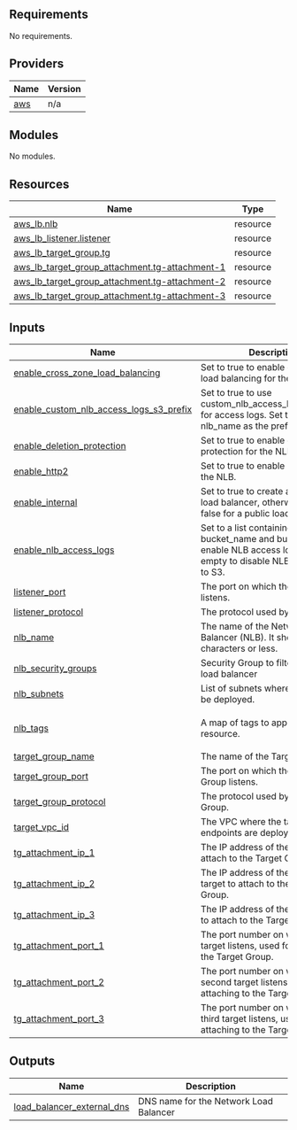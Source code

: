 ## Requirements

No requirements.

## Providers

| Name | Version |
|------|---------|
| <a name="provider_aws"></a> [aws](#provider\_aws) | n/a |

## Modules

No modules.

## Resources

| Name | Type |
|------|------|
| [aws_lb.nlb](https://registry.terraform.io/providers/hashicorp/aws/latest/docs/resources/lb) | resource |
| [aws_lb_listener.listener](https://registry.terraform.io/providers/hashicorp/aws/latest/docs/resources/lb_listener) | resource |
| [aws_lb_target_group.tg](https://registry.terraform.io/providers/hashicorp/aws/latest/docs/resources/lb_target_group) | resource |
| [aws_lb_target_group_attachment.tg-attachment-1](https://registry.terraform.io/providers/hashicorp/aws/latest/docs/resources/lb_target_group_attachment) | resource |
| [aws_lb_target_group_attachment.tg-attachment-2](https://registry.terraform.io/providers/hashicorp/aws/latest/docs/resources/lb_target_group_attachment) | resource |
| [aws_lb_target_group_attachment.tg-attachment-3](https://registry.terraform.io/providers/hashicorp/aws/latest/docs/resources/lb_target_group_attachment) | resource |

## Inputs

| Name | Description | Type | Default | Required |
|------|-------------|------|---------|:--------:|
| <a name="input_enable_cross_zone_load_balancing"></a> [enable\_cross\_zone\_load\_balancing](#input\_enable\_cross\_zone\_load\_balancing) | Set to true to enable cross-zone load balancing for the NLB. | `bool` | `false` | no |
| <a name="input_enable_custom_nlb_access_logs_s3_prefix"></a> [enable\_custom\_nlb\_access\_logs\_s3\_prefix](#input\_enable\_custom\_nlb\_access\_logs\_s3\_prefix) | Set to true to use custom\_nlb\_access\_logs\_s3\_prefix for access logs. Set to false to use nlb\_name as the prefix. | `bool` | `false` | no |
| <a name="input_enable_deletion_protection"></a> [enable\_deletion\_protection](#input\_enable\_deletion\_protection) | Set to true to enable deletion protection for the NLB. | `bool` | `false` | no |
| <a name="input_enable_http2"></a> [enable\_http2](#input\_enable\_http2) | Set to true to enable HTTP/2 for the NLB. | `bool` | `false` | no |
| <a name="input_enable_internal"></a> [enable\_internal](#input\_enable\_internal) | Set to true to create an internal load balancer, otherwise set to false for a public load balancer. | `bool` | `true` | no |
| <a name="input_enable_nlb_access_logs"></a> [enable\_nlb\_access\_logs](#input\_enable\_nlb\_access\_logs) | Set to a list containing bucket\_name and bucket\_prefix to enable NLB access logs. Leave empty to disable NLB access logs to S3. | `list(any)` | `[]` | no |
| <a name="input_listener_port"></a> [listener\_port](#input\_listener\_port) | The port on which the listener listens. | `string` | `"80"` | no |
| <a name="input_listener_protocol"></a> [listener\_protocol](#input\_listener\_protocol) | The protocol used by the listener. | `string` | `"HTTP"` | no |
| <a name="input_nlb_name"></a> [nlb\_name](#input\_nlb\_name) | The name of the Network Load Balancer (NLB). It should be 32 characters or less. | `string` | n/a | yes |
| <a name="input_nlb_security_groups"></a> [nlb\_security\_groups](#input\_nlb\_security\_groups) | Security Group to filter traffict to load balancer | `string` | n/a | yes |
| <a name="input_nlb_subnets"></a> [nlb\_subnets](#input\_nlb\_subnets) | List of subnets where the NLB will be deployed. | `list(string)` | n/a | yes |
| <a name="input_nlb_tags"></a> [nlb\_tags](#input\_nlb\_tags) | A map of tags to apply to the NLB resource. | `map(any)` | <pre>{<br>  "appname": "nlb"<br>}</pre> | no |
| <a name="input_target_group_name"></a> [target\_group\_name](#input\_target\_group\_name) | The name of the Target Group. | `any` | n/a | yes |
| <a name="input_target_group_port"></a> [target\_group\_port](#input\_target\_group\_port) | The port on which the Target Group listens. | `number` | `80` | no |
| <a name="input_target_group_protocol"></a> [target\_group\_protocol](#input\_target\_group\_protocol) | The protocol used by the Target Group. | `string` | `"HTTP"` | no |
| <a name="input_target_vpc_id"></a> [target\_vpc\_id](#input\_target\_vpc\_id) | The VPC where the targets' endpoints are deployed. | `string` | n/a | yes |
| <a name="input_tg_attachment_ip_1"></a> [tg\_attachment\_ip\_1](#input\_tg\_attachment\_ip\_1) | The IP address of the first target to attach to the Target Group. | `string` | n/a | yes |
| <a name="input_tg_attachment_ip_2"></a> [tg\_attachment\_ip\_2](#input\_tg\_attachment\_ip\_2) | The IP address of the second target to attach to the Target Group. | `string` | n/a | yes |
| <a name="input_tg_attachment_ip_3"></a> [tg\_attachment\_ip\_3](#input\_tg\_attachment\_ip\_3) | The IP address of the third target to attach to the Target Group. | `string` | n/a | yes |
| <a name="input_tg_attachment_port_1"></a> [tg\_attachment\_port\_1](#input\_tg\_attachment\_port\_1) | The port number on which the first target listens, used for attaching to the Target Group. | `number` | n/a | yes |
| <a name="input_tg_attachment_port_2"></a> [tg\_attachment\_port\_2](#input\_tg\_attachment\_port\_2) | The port number on which the second target listens, used for attaching to the Target Group. | `number` | n/a | yes |
| <a name="input_tg_attachment_port_3"></a> [tg\_attachment\_port\_3](#input\_tg\_attachment\_port\_3) | The port number on which the third target listens, used for attaching to the Target Group. | `number` | n/a | yes |

## Outputs

| Name | Description |
|------|-------------|
| <a name="output_load_balancer_external_dns"></a> [load\_balancer\_external\_dns](#output\_load\_balancer\_external\_dns) | DNS name for the Network Load Balancer |

